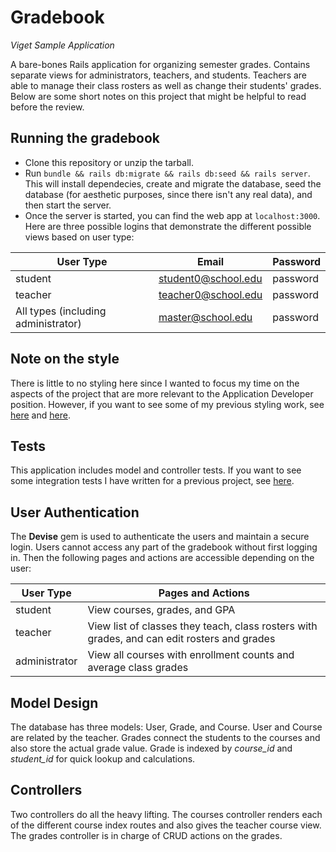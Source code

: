 # Gradebook
*Viget Sample Application*

A bare-bones Rails application for organizing semester grades. Contains separate views for administrators, teachers, and students. Teachers are able to manage their class rosters as well as change their students' grades. Below are some short notes on this project that might be helpful to read before the review.

## Running the gradebook
* Clone this repository or unzip the tarball.
* Run ```bundle && rails db:migrate && rails db:seed && rails server```. This will install dependecies, create and migrate the database, seed the database (for aesthetic purposes, since there isn't any real data), and then start the server.
* Once the server is started, you can find the web app at ```localhost:3000```. Here are three possible logins that demonstrate the different possible views based on user type:

**User Type** | **Email** | **Password**
--- | --- | ---
student | student0@school.edu | password
teacher | teacher0@school.edu | password
All types (including administrator) | master@school.edu | password

## Note on the style
There is little to no styling here since I wanted to focus my time on the aspects of the project that are more relevant to the Application Developer position. However, if you want to see some of my previous styling work, see [here](https://github.com/malcolmsgroves/chess-js) and [here](https://github.com/malcolmsgroves/buck-tagger).

## Tests
This application includes model and controller tests. If you want to see some integration tests I have written for a previous project, see [here](https://github.com/malcolmsgroves/buck-tagger).

## User Authentication
The **Devise** gem is used to authenticate the users and maintain a secure login. Users cannot access any part of the gradebook without first logging in. Then the following pages and actions are accessible depending on the user:

**User Type** | **Pages and Actions**
--------------|----------------------
student       | View courses, grades, and GPA
teacher       | View list of classes they teach, class rosters with grades, and can edit rosters and grades
administrator | View all courses with enrollment counts and average class grades

## Model Design
The database has three models: User, Grade, and Course. User and Course are related by the teacher. Grades connect the students to the courses and also store the actual grade value. Grade is indexed by *course_id* and *student_id* for quick lookup and calculations.

## Controllers
Two controllers do all the heavy lifting. The courses controller renders each of the different course index routes and also gives the teacher course view. The grades controller is in charge of CRUD actions on the grades.

